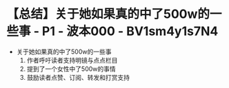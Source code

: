 # 【总结】关于她如果真的中了500w的一些事 - P1 - 波本000 - BV1sm4y1s7N4

-   关于她如果真的中了500w的一些事
    1.  作者呼吁读者支持明镜与点点栏目
    2.  提到了一个女性中了500w的事情
    3.  鼓励读者点赞、订阅、转发和打赏支持
